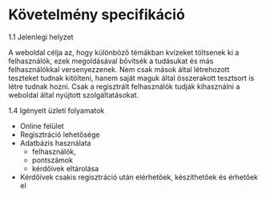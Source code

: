 # Követelmény specifikáció

1.1 Jelenlegi helyzet

A weboldal célja az, hogy különböző témákban kvízeket töltsenek ki a felhasználók, ezek megoldásával bővítsék a tudásukat és más felhasználókkal versenyezzenek. Nem csak
mások által létrehozott teszteket tudnak kitölteni, hanem saját maguk által összerakott tesztsort is létre tudnak hozni. Csak a regisztrált felhasználók tudják kihasználni a weboldal által nyújtott szolgáltatásokat.

1.4 Igényelt üzleti folyamatok

- Online felület
- Regisztráció lehetősége
- Adatbázis használata
  - felhasználók,
  - pontszámok
  - kérdőívek eltárolása
- Kérdőívek csakis regisztráció után elérhetőek, készíthetőek és érhetőek el
